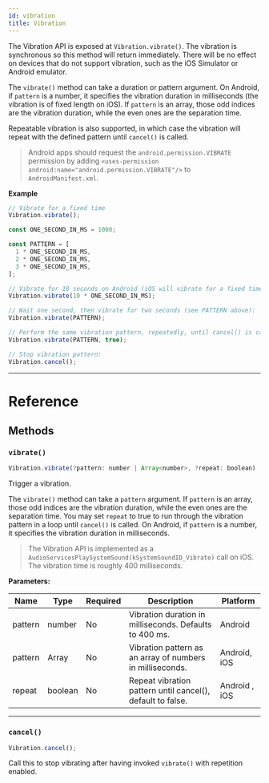 ```yaml
---
id: vibration
title: Vibration
---
```


The Vibration API is exposed at `Vibration.vibrate()`. The vibration is synchronous so this method will return immediately. There will be no effect on devices that do not support vibration, such as the iOS Simulator or Android emulator.

The `vibrate()` method can take a duration or pattern argument. On Android, if `pattern` is a number, it specifies the vibration duration in milliseconds (the vibration is of fixed length on iOS). If `pattern` is an array, those odd indices are the vibration duration, while the even ones are the separation time.

Repeatable vibration is also supported, in which case the vibration will repeat with the defined pattern until `cancel()` is called.

> Android apps should request the `android.permission.VIBRATE` permission by adding `<uses-permission android:name="android.permission.VIBRATE"/>` to `AndroidManifest.xml`.

**Example**

```jsx
// Vibrate for a fixed time
Vibration.vibrate();

const ONE_SECOND_IN_MS = 1000;

const PATTERN = [
  1 * ONE_SECOND_IN_MS,
  2 * ONE_SECOND_IN_MS,
  3 * ONE_SECOND_IN_MS,
];

// Vibrate for 10 seconds on Android (iOS will vibrate for a fixed time):
Vibration.vibrate(10 * ONE_SECOND_IN_MS);

// Wait one second, then vibrate for two seconds (see PATTERN above):
Vibration.vibrate(PATTERN);

// Perform the same vibration pattern, repeatedly, until cancel() is called.
Vibration.vibrate(PATTERN, true);

// Stop vibration pattern:
Vibration.cancel();
```

---

# Reference

## Methods

### `vibrate()`

```jsx
Vibration.vibrate(?pattern: number | Array<number>, ?repeat: boolean)
```

Trigger a vibration.

The `vibrate()` method can take a `pattern` argument. If `pattern` is an array, those odd indices are the vibration duration, while the even ones are the separation time. You may set `repeat` to true to run through the vibration pattern in a loop until `cancel()` is called. On Android, if `pattern` is a number, it specifies the vibration duration in milliseconds.

> The Vibration API is implemented as a `AudioServicesPlaySystemSound(kSystemSoundID_Vibrate)` call on iOS. The vibration time is roughly 400 milliseconds.

**Parameters:**

| Name    | Type          | Required | Description                                                | Platform      |
| ------- | ------------- | -------- | ---------------------------------------------------------- | ------------- |
| pattern | number        | No       | Vibration duration in milliseconds. Defaults to 400 ms.    | Android       |
| pattern | Array<number> | No       | Vibration pattern as an array of numbers in milliseconds.  | Android, iOS  |
| repeat  | boolean       | No       | Repeat vibration pattern until cancel(), default to false. | Android , iOS |

---

### `cancel()`

```jsx
Vibration.cancel();
```

Call this to stop vibrating after having invoked `vibrate()` with repetition enabled.

